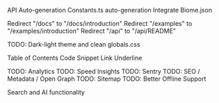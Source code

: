 API Auto-generation
Constants.ts auto-generation
Integrate Biome.json

Redirect "/docs" to "/docs/introduction"
Redirect "/examples" to "/examples/introduction"
Redirect "/api" to "/api/README"

TODO: Dark-light theme and clean globals.css

Table of Contents
Code Snippet
Link Underline

TODO: Analytics
TODO: Speed Insights
TODO: Sentry
TODO: SEO / Metadata / Open Graph
TODO: Sitemap
TODO: Better Offline Support

Search and AI functionality

